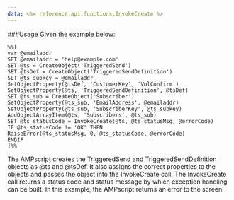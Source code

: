 ```yaml
---
data: <%= reference.api.functions.InvokeCreate %>
---
```

###Usage
Given the example below:

```
%%[
var @emailaddr
SET @emailaddr = 'help@example.com'
SET @ts = CreateObject('TriggeredSend')
SET @tsDef = CreateObject('TriggeredSendDefinition')
SET @ts_subkey = @emailaddr
SetObjectProperty(@tsDef, 'CustomerKey', 'VolConfirm')
SetObjectProperty(@ts, 'TriggeredSendDefinition', @tsDef)
SET @ts_sub = CreateObject('Subscriber')
SetObjectProperty(@ts_sub, 'EmailAddress', @emailaddr)
SetObjectProperty(@ts_sub, 'SubscriberKey', @ts_subkey)
AddObjectArrayItem(@ts, 'Subscribers', @ts_sub)
SET @ts_statusCode = InvokeCreate(@ts, @ts_statusMsg, @errorCode)
IF @ts_statusCode != 'OK' THEN
RaiseError(@ts_statusMsg, 0, @ts_statusCode, @errorCode)
ENDIF
]%%
```

The AMPscript creates the TriggeredSend and TriggeredSendDefinition objects as @ts and @tsDef. It also assigns the correct properties to the objects and passes the object into the InvokeCreate call. The InvokeCreate call returns a status code and status message by which exception handling can be built. In this example, the AMPscript returns an error to the screen.